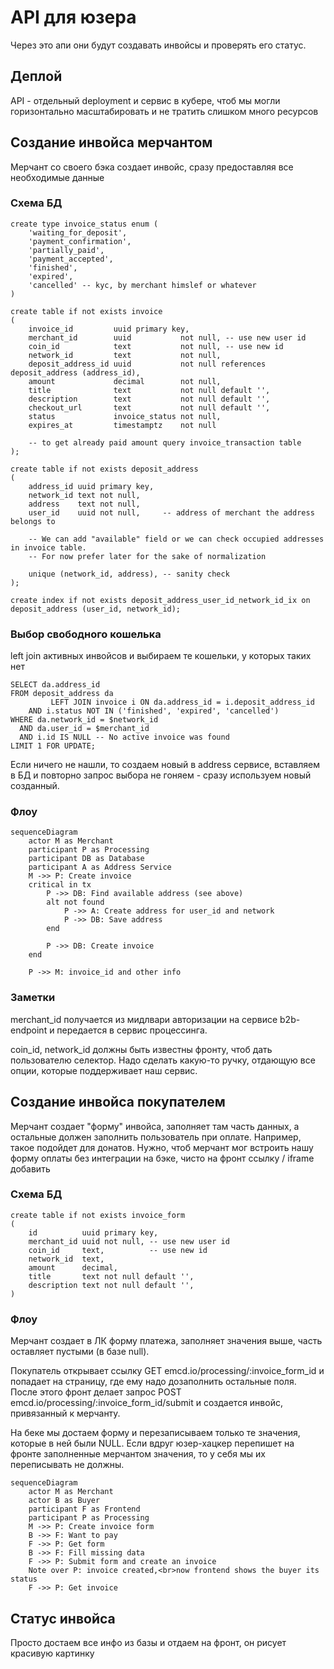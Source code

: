 # API для юзера

Через это апи они будут создавать инвойсы и проверять его статус.

## Деплой

API - отдельный deployment и сервис в кубере, чтоб мы могли горизонтально масштабировать и не тратить слишком много
ресурсов

## Создание инвойса мерчантом

Мерчант со своего бэка создает инвойс, сразу предоставляя все необходимые данные

### Схема БД

```postgresql
create type invoice_status enum (
    'waiting_for_deposit', 
    'payment_confirmation', 
    'partially_paid',
    'payment_accepted',
    'finished',
    'expired',
    'cancelled' -- kyc, by merchant himslef or whatever
)

create table if not exists invoice
(
    invoice_id         uuid primary key,
    merchant_id        uuid           not null, -- use new user id
    coin_id            text           not null, -- use new id
    network_id         text           not null,
    deposit_address_id uuid           not null references deposit_address (address_id),
    amount             decimal        not null,
    title              text           not null default '',
    description        text           not null default '',
    checkout_url       text           not null default '',
    status             invoice_status not null,
    expires_at         timestamptz    not null

    -- to get already paid amount query invoice_transaction table
);

create table if not exists deposit_address
(
    address_id uuid primary key,
    network_id text not null,
    address    text not null,
    user_id    uuid not null,     -- address of merchant the address belongs to

    -- We can add "available" field or we can check occupied addresses in invoice table. 
    -- For now prefer later for the sake of normalization

    unique (network_id, address), -- sanity check
);

create index if not exists deposit_address_user_id_network_id_ix on deposit_address (user_id, network_id);
```

### Выбор свободного кошелька

left join активных инвойсов и выбираем те кошельки, у которых таких нет

```postgresql
SELECT da.address_id
FROM deposit_address da
         LEFT JOIN invoice i ON da.address_id = i.deposit_address_id
    AND i.status NOT IN ('finished', 'expired', 'cancelled')
WHERE da.network_id = $network_id
  AND da.user_id = $merchant_id
  AND i.id IS NULL -- No active invoice was found
LIMIT 1 FOR UPDATE;
```

Если ничего не нашли, то создаем новый в address сервисе, вставляем в БД и повторно запрос выбора не гоняем - сразу
используем новый созданный.

### Флоу

```mermaid
sequenceDiagram
    actor M as Merchant
    participant P as Processing
    participant DB as Database
    participant A as Address Service
    M ->> P: Create invoice
    critical in tx
        P ->> DB: Find available address (see above)
        alt not found
            P ->> A: Create address for user_id and network
            P ->> DB: Save address
        end

        P ->> DB: Create invoice
    end

    P ->> M: invoice_id and other info
```

### Заметки

merchant_id получается из мидлвари авторизации на сервисе b2b-endpoint и передается в сервис процессинга.

coin_id, network_id должны быть известны фронту, чтоб дать пользователю селектор. Надо сделать какую-то ручку, отдающую
все опции, которые поддерживает наш сервис.

## Создание инвойса покупателем

Мерчант создает "форму" инвойса, заполняет там часть данных, а остальные должен заполнить пользователь при оплате.
Например, такое подойдет для донатов. Нужно, чтоб мерчант мог встроить нашу форму оплаты без интеграции на бэке, чисто
на фронт ссылку / iframe добавить

### Схема БД

```postgresql
create table if not exists invoice_form
(
    id          uuid primary key,
    merchant_id uuid not null, -- use new user id
    coin_id     text,          -- use new id
    network_id  text,
    amount      decimal,
    title       text not null default '',
    description text not null default '',
)
```

### Флоу

Мерчант создает в ЛК форму платежа, заполняет значения выше, часть оставляет пустыми (в базе null).

Покупатель открывает ссылку GET emcd.io/processing/:invoice_form_id и попадает на страницу, где ему надо дозаполнить
остальные поля. После этого фронт делает запрос POST emcd.io/processing/:invoice_form_id/submit и создается инвойс,
привязанный к мерчанту.

На беке мы достаем форму и перезаписываем только те значения, которые в ней были NULL. Если вдруг юзер-хацкер перепишет
на фронте заполненные мерчантом значения, то у себя мы их переписывать не должны.

```mermaid
sequenceDiagram
    actor M as Merchant
    actor B as Buyer
    participant F as Frontend
    participant P as Processing
    M ->> P: Create invoice form
    B ->> F: Want to pay
    F ->> P: Get form
    B ->> F: Fill missing data
    F ->> P: Submit form and create an invoice
    Note over P: invoice created,<br>now frontend shows the buyer its status
    F ->> P: Get invoice

```

## Статус инвойса

Просто достаем все инфо из базы и отдаем на фронт, он рисует красивую картинку
